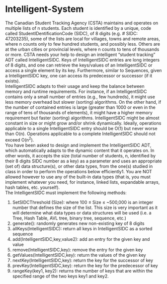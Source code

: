 # Intelligent-System
The Canadian Student Tracking Agency (CSTA) maintains and operates on multiple lists of n students. Each student is identified by a unique, code called StudentIDentificationCode (SIDC), of 8 digits (e.g. # SIDC: 47203235), some of the lists are local for villages, towns and remote areas, where n counts only to few hundred students, and possibly less. Others are at the urban cities or provincial levels, where n counts to tens of thousands or more. CSTA needs your help to design an intelligent “student tracking” ADT called IntelligentSIDC. Keys of IntelligentSIDC entries are long integers of 8 digits, and one can retrieve the keys/values of an IntelligentSIDC or access a single element by its key. Furthermore, similar to Sequences, given a IntelligentSIDC key, one can access its predecessor or successor (if it exists).<br>
IntelligentSIDC adapts to their usage and keep the balance between memory and runtime requirements. For instance, if an IntelligentSIDC contains only a small number of entries (e.g., few hundreds), it might use less memory overhead but slower (sorting) algorithms. On the other hand, if the number of contained entries is large (greater than 1000 or even in the range of tens of thousands of elements), it might have a higher memory requirement but faster (sorting) algorithms. IntelligentSIDC might be almost constant in size or might grow and/or shrink dynamically. Ideally, operations applicable to a single IntelligentSIDC entry should be O(1) but never worse than O(n). Operations applicable to a complete IntelligentSIDC should not exceed O(n<sup>2</sup>). <br>
You have been asked to design and implement the IntelligentSIDC ADT, which automatically adapts to the dynamic content that it operates on. In other words, it accepts the size (total number of students, n, identified by their 8 digits SIDC number as a key) as a parameter and uses an appropriate (set of) data structure(s), or other data types, from the one(s) studied in class in order to perform the operations below efficiently1. You are NOT allowed however to use any of the built-in data types (that is, you must implement whatever you need, for instance, linked lists, expandable arrays, hash tables, etc. yourself). <br>
The IntelligentSIDC must implement the following methods: <br>
  1. SetSIDCThreshold (Size): where 100 ≤ Size ≤ ~500,000 is an integer number that defines the size of the list. This size is very important as it will determine what data types or data structures will be used (i.e. a Tree, Hash Table, AVL tree, binary tree, sequence, etc.) <br>
  2. generate(): randomly generates new non-existing key of 8 digits <br>
  3. allKeys(IntelligentSIDC): return all keys in IntelligentSIDC as a sorted sequence<br>
  4. add(IntelligentSIDC,key,value2): add an entry for the given key and value<br>
  5. remove(IntelligentSIDC,key): remove the entry for the given key<br>
  6. getValues(IntelligentSIDC,key): return the values of the given key<br>
  7. nextKey(IntelligentSIDC,key): return the key for the successor of key<br>
  8. prevKey(IntelligentSIDC,key): return the key for the predecessor of key<br>
  9. rangeKey(key1, key2): returns the number of keys that are within the specified range of the two keys key1 and key2.
